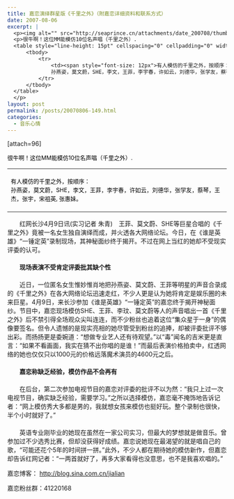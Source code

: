```yaml
---
title: 嘉恋演绎群星版《千里之外》（附嘉恋详细资料和联系方式）
date: 2007-08-06
excerpt: |
  <p><img alt="" src="http://seaprince.cn/attachments/date_200708/thumb_6d477fc6ea8a8b1a1891a60c607371b5.jpg" /></p>
  <p>很牛啊！这位MM能模仿10位名声唱（千里之外）.
  <table style="line-height: 15pt" cellspacing="0" cellpadding="0" width="100%" border="0">
      <tbody>
          <tr>
              <td><span style="font-size: 12px">有人模仿的千里之外，按顺序：<br />
              孙燕姿，莫文蔚，SHE，李文，王菲，李宇春，许如云，刘德华，张学友，蔡琴，王杰，张宇，宋祖英, 张惠妹。</span></td>
          </tr>
      </tbody>
  </table>
  </p>
layout: post
permalink: /posts/20070806-149.html
categories:
  - 音乐心情
---
```

[attach=96]

<font color="#000000" size="2">很牛啊！这位MM能模仿10位名声唱（千里之外）. </font>

<table style="line-height: 15pt" cellspacing="0" cellpadding="0" width="100%" border="0">
  <tr>
    <td>
      <p>
        <span style="font-size: 12px"><font color="#000000" size="2">有人模仿的千里之外，按顺序：<br /> 孙燕姿，莫文蔚，SHE，李文，王菲，李宇春，许如云，刘德华，张学友，蔡琴，王杰，张宇，宋祖英, 张惠妹。</font></span>
      </p>
    </td>
  </tr>
</table>



　　红网长沙4月9日讯(实习记者 朱青)　王菲、莫文蔚、SHE等巨星合唱的《千里之外》竟被一名女生独自演绎而成，并火透各大网络论坛。今日，在《谁是英雄》&ldquo;一锤定英&rdquo;录制现场，其神秘面纱终于揭开。不过在网上当红的她却不受现实评委的认可。  
　　  
　　**现场表演不受肯定评委批其缺个性**  
　　  
　　近日，一位匿名女生惟妙惟肖地把孙燕姿、莫文蔚、王菲等明星的声音合录成的《千里之外》在各大网络论坛迅速走红，不少人更是认为她将肯定是娱乐圈的未来巨星。4月9日，来长沙参加《谁是英雄》&ldquo;一锤定英&rdquo;的嘉恋终于揭开神秘面纱。节目中，嘉恋现场模仿SHE、王菲、李玟、莫文蔚等人的声音唱出一首《千里之外》后不禁引得全场观众尖叫连连，而不少粉丝也追着这位&ldquo;集众星于一身&rdquo;的偶像要签名。但令人遗憾的是现实亮相的她尽管受到粉丝的追捧，却被评委批评不够出彩。而扬扬更是委婉道：&ldquo;想做专业艺人还有待观望。&rdquo;以&ldquo;毒&rdquo;闻名的吉米更是直言：&ldquo;如果不看画面，我实在猜不出你唱的是谁！&rdquo;而最后表演价格拍卖中，红透网络的她也仅仅只以1000元的价格远落魔术演员的4600元之后。  
　　  
　　**嘉恋称缺乏经验，模仿作品不会再有**  
　　  
　　在后台，第二次参加电视节目的嘉恋对评委的批评不以为然：&ldquo;我只上过一次电视节目，确实缺乏经验，需要学习。&rdquo;之所以选择模仿，嘉恋毫不掩饰地告诉记者：&ldquo;网上模仿秀大多都是男的，我就想女孩来模仿也挺好玩。整个录制也很快，半个小时就好了。&rdquo;  
　　  
　　英语专业刚毕业的她现在虽然在一家公司实习，但最大的梦想就是做音乐。曾参加过不少选秀比赛，但却没获得好成绩。嘉恋说她现在最渴望的就是唱自己的歌，&ldquo;可能还花个5年的时间拼一拼。&rdquo;此外，不少人都在期待她的模仿新作，但嘉恋却告诉红网记者：&ldquo;一两首就好了，再多大家看得也没意思，也不是我喜欢唱的。&rdquo;

嘉恋博客：&nbsp;<http://blog.sina.com.cn/jialian>

嘉恋粉丝群：41220168